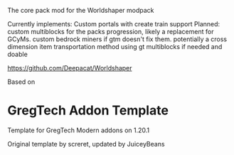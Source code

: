 The core pack mod for the Worldshaper modpack

Currently implements:
	Custom portals with create train support
Planned:
	custom multiblocks for the packs progression, 
	likely a replacement for GCyMs.
	custom bedrock miners if gtm doesn't fix them.
	potentially a cross dimension item transportation method using gt multiblocks if needed and doable


https://github.com/Deepacat/Worldshaper

Based on 
# GregTech Addon Template
Template for GregTech Modern addons on 1.20.1

Original template by screret, updated by JuiceyBeans
